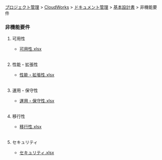 [プロジェクト管理](../../../../index.html) > [CloudWorks](../../../index.html) > [ドキュメント管理](../../index.html) > [基本設計書](../index.html) > 非機能要件

### 非機能要件

1. 可用性<br>
   * [可用性.xlsx](./可用性.xlsx)<br><br>

2. 性能・拡張性<br>
   * [性能・拡張性.xlsx](./性能・拡張性.xlsx)<br><br>

3. 運用・保守性<br>
   * [運用・保守性.xlsx](./運用・保守性.xlsx)<br><br>

4. 移行性<br>
   * [移行性.xlsx](./移行性.xlsx)<br><br>

5. セキュリティ<br>
   * [セキュリティ.xlsx](./セキュリティ.xlsx)<br><br>
